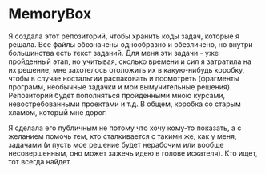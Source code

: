 # MemoryBox

Я создала этот репозиторий, чтобы хранить коды задач, которые я решала. Все файлы обозначены однообразно и обезличено, но внутри большинства есть текст заданий. Для меня эти задачи - уже пройденный этап, но учитывая, сколько времени и сил я затратила на их решение, мне захотелось отоложить их в какую-нибудь коробку, чтобы в случае ностальгии распаковать и посмотреть (фрагменты программ, необычные задачки и мои вымучительные решения). 
Репозиторий будет пополняться пройденными мною курсами, невостребованными проектами и т.д. В общем, коробка со старым хламом, который мне дорог.

Я сделала его публичным не потому что хочу кому-то показать, а с желанием помочь тем, кто сталкивается с такими же, как у меня, задачами (и пусть мое решение будет нерабочим или вообще несовершенным, оно может зажечь идею в голове искателя). Кто ищет, тот всегда найдет. 
